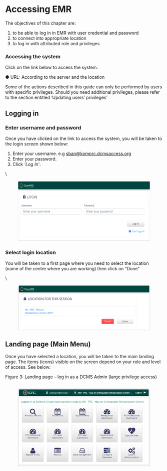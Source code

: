 # Accessing EMR

The objectives of this chapter are:

1. to be able to log in in EMR with user credential and password
2. to connect into appropriate location&#x20;
3. to log in with attributed role and privileges

### Accessing the system

Click on the link below to access the system.

●        URL: According to the server and the location

Some of the actions described in this guide can only be performed by users with specific privileges. Should you need additional privileges, please refer to the section entitled ‘Updating users’ privileges’

## Logging in

### Enter username and password

Once you have clicked on the link to access the system, you will be taken to the login screen shown below:

1. Enter your username. e.g sban@komprc.dcmsaccess.org
2. Enter your password.
3. Click _‘Log In’_.

\


<figure><img src="../../../.gitbook/assets/image (9).png" alt=""><figcaption></figcaption></figure>

### &#x20;Select login location

You will be taken to a first page where you need to select the location (name of the centre where you are working) then click on “Done”

\


<figure><img src="../../../.gitbook/assets/image (1) (1).png" alt=""><figcaption></figcaption></figure>

## Landing page (Main Menu) <a href="#hlk89272469" id="hlk89272469"></a>

Once you have selected a location, you will be taken to the main landing page. The items (icons) visible on the screen depend on your role and level of access. See below:

Figure 3: Landing page – log in as a DCMS Admin (large privilege access)

## &#x20;

<figure><img src="../../../.gitbook/assets/image (2) (1).png" alt=""><figcaption></figcaption></figure>

## &#x20;

## &#x20;

## &#x20;
